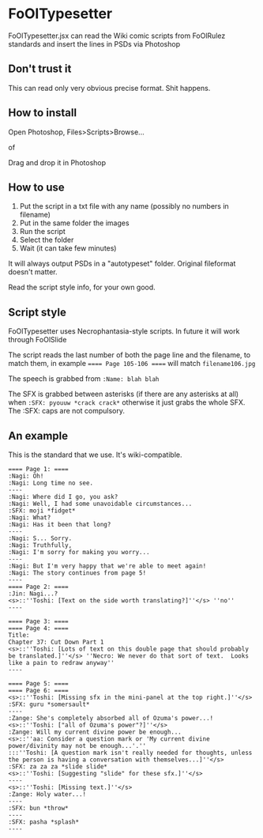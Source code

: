 FoOlTypesetter
==============

FoOlTypesetter.jsx can read the Wiki comic scripts from FoOlRulez standards and insert the lines in PSDs via Photoshop

Don't trust it
--------------
This can read only very obvious precise format. Shit happens.

How to install
--------------
Open Photoshop, Files>Scripts>Browse...

of

Drag and drop it in Photoshop

How to use
----------
1. Put the script in a txt file with any name (possibly no numbers in filename)
2. Put in the same folder the images
3. Run the script
4. Select the folder
5. Wait (it can take few minutes)

It will always output PSDs in a "autotypeset" folder. Original fileformat doesn't matter.

Read the script style info, for your own good.


Script style
------------
FoOlTypesetter uses Necrophantasia-style scripts. In future it will work through FoOlSlide


The script reads the last number of both the page line and the filename, to match them, in example `==== Page 105-106 ====` will match `filename106.jpg`

The speech is grabbed from `:Name: blah blah`

The SFX is grabbed between asterisks (if there are any asterisks at all) when `:SFX: pyouuw *crack crack*` otherwise it just grabs the whole SFX. The :SFX: caps are not compulsory.


An example
----------

This is the standard that we use. It's wiki-compatible.

	==== Page 1: ====
	:Nagi: Oh!
	:Nagi: Long time no see.
	----
	:Nagi: Where did I go, you ask?
	:Nagi: Well, I had some unavoidable circumstances...
	:SFX: moji *fidget*
	:Nagi: What?
	:Nagi: Has it been that long?
	----
	:Nagi: S... Sorry.
	:Nagi: Truthfully,
	:Nagi: I'm sorry for making you worry...
	----
	:Nagi: But I'm very happy that we're able to meet again!
	:Nagi: The story continues from page 5!
	----
	==== Page 2: ====
	:Jin: Nagi...?
	<s>::''Toshi: [Text on the side worth translating?]''</s> ''no''
	----

	==== Page 3: ====
	==== Page 4: ====
	Title:
	Chapter 37: Cut Down Part 1
	<s>::''Toshi: [Lots of text on this double page that should probably be translated.]''</s> ''Necro: We never do that sort of text.  Looks like a pain to redraw anyway''
	----

	==== Page 5: ====
	==== Page 6: ====
	<s>::''Toshi: [Missing sfx in the mini-panel at the top right.]''</s>
	:SFX: guru *somersault*
	----
	:Zange: She's completely absorbed all of Ozuma's power...!
	<s>::''Toshi: ["all of Ozuma's power"?]''</s>
	:Zange: Will my current divine power be enough...
	<s>::''aa: Consider a question mark or 'My current divine power/divinity may not be enough...'.''
	:::''Toshi: [A question mark isn't really needed for thoughts, unless the person is having a conversation with themselves...]''</s>
	:SFX: za za za *slide slide*
	<s>::''Toshi: [Suggesting "slide" for these sfx.]''</s>
	----
	<s>::''Toshi: [Missing text.]''</s>
	:Zange: Holy water...!
	----
	:SFX: bun *throw*
	----
	:SFX: pasha *splash*
	----

